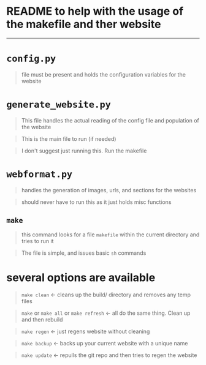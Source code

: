 # README to help with the usage of the makefile and ther website
---------------

# `config.py`
> file must be present and holds the configuration variables for the website

# `generate_website.py`
> This file handles the actual reading of the config file and population of the website

> This is the main file to run (if needed)

> I don't suggest just running this. Run the makefile

# `webformat.py`
> handles the generation of images, urls, and sections for the websites 

> should never have to run this as it just holds misc functions

## `make`
> this command looks for a file `makefile` within the current directory and tries to run it

> The file is simple, and issues basic `sh` commands

# several options are available
> `make clean` <- cleans up the build/ directory and removes any temp files

> `make` or `make all` or `make refresh` <- all do the same thing. Clean up and then rebuild

> `make regen` <- just regens website without cleaning

> `make backup` <- backs up your current website with a unique name

> `make update` <- repulls the git repo and then tries to regen the website
